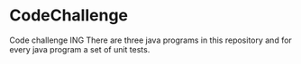 # CodeChallenge
Code challenge ING
There are three java programs in this repository and for every java program a set of unit tests.
 
